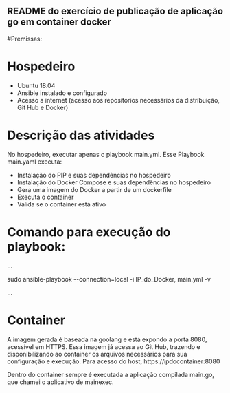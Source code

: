<h2> README do exercício de publicação de aplicação go em container docker </h2>
#Premissas:

# Hospedeiro
- Ubuntu 18.04
- Ansible instalado e configurado
- Acesso a internet (acesso aos repositórios necessários da distribuição, Git Hub e Docker)


# Descrição das atividades
No hospedeiro, executar apenas o playbook main.yml.
Esse Playbook main.yaml executa:
- Instalação do PIP e suas dependências no hospedeiro
- Instalação do Docker Compose e suas dependências no hospedeiro
- Gera uma imagem do Docker a partir de um dockerfile
- Executa o container
- Valida se o container está ativo

# Comando para execução do playbook:
...

sudo ansible-playbook --connection=local -i IP_do_Docker, main.yml -v

...

# Container
A imagem gerada é baseada na goolang e está expondo a porta 8080, acessível em HTTPS.
Essa imagem já acessa ao Git Hub, trazendo e disponibilizando ao container os arquivos necessários para sua configuração e execução.
Para acesso do host, https://ipdocontainer:8080

Dentro do container sempre é executada a aplicação compilada main.go, que chamei o aplicativo de mainexec.




